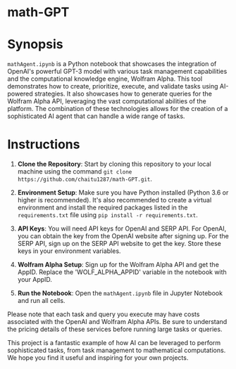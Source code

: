 # math-GPT

# Synopsis

`mathAgent.ipynb` is a Python notebook that showcases the integration of OpenAI's powerful GPT-3 model with various task management capabilities and the computational knowledge engine, Wolfram Alpha. This tool demonstrates how to create, prioritize, execute, and validate tasks using AI-powered strategies. It also showcases how to generate queries for the Wolfram Alpha API, leveraging the vast computational abilities of the platform. The combination of these technologies allows for the creation of a sophisticated AI agent that can handle a wide range of tasks.

# Instructions

1. **Clone the Repository**: Start by cloning this repository to your local machine using the command `git clone https://github.com/chaitu1287/math-GPT.git`.

2. **Environment Setup**: Make sure you have Python installed (Python 3.6 or higher is recommended). It's also recommended to create a virtual environment and install the required packages listed in the `requirements.txt` file using `pip install -r requirements.txt`.

3. **API Keys**: You will need API keys for OpenAI and SERP API. For OpenAI, you can obtain the key from the OpenAI website after signing up. For the SERP API, sign up on the SERP API website to get the key. Store these keys in your environment variables.

4. **Wolfram Alpha Setup**: Sign up for the Wolfram Alpha API and get the AppID. Replace the 'WOLF_ALPHA_APPID' variable in the notebook with your AppID.

5. **Run the Notebook**: Open the `mathAgent.ipynb` file in Jupyter Notebook and run all cells. 

Please note that each task and query you execute may have costs associated with the OpenAI and Wolfram Alpha APIs. Be sure to understand the pricing details of these services before running large tasks or queries.

This project is a fantastic example of how AI can be leveraged to perform sophisticated tasks, from task management to mathematical computations. We hope you find it useful and inspiring for your own projects.
